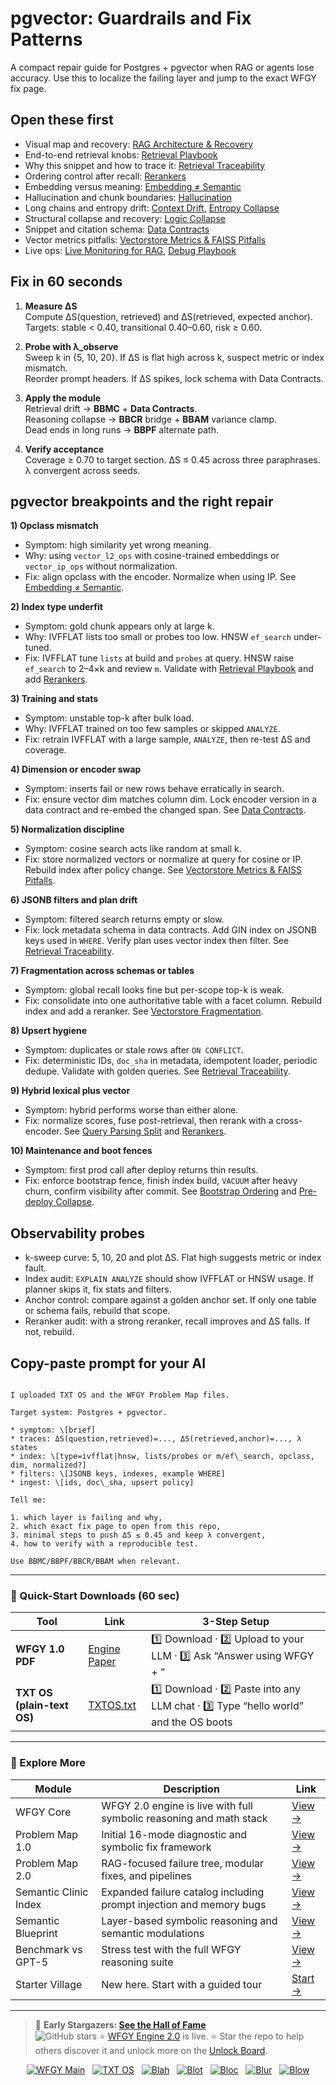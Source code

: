 # pgvector: Guardrails and Fix Patterns

A compact repair guide for Postgres + pgvector when RAG or agents lose accuracy. Use this to localize the failing layer and jump to the exact WFGY fix page.

## Open these first
- Visual map and recovery: [RAG Architecture & Recovery](https://github.com/onestardao/WFGY/blob/main/ProblemMap/rag-architecture-and-recovery.md)
- End-to-end retrieval knobs: [Retrieval Playbook](https://github.com/onestardao/WFGY/blob/main/ProblemMap/retrieval-playbook.md)
- Why this snippet and how to trace it: [Retrieval Traceability](https://github.com/onestardao/WFGY/blob/main/ProblemMap/retrieval-traceability.md)
- Ordering control after recall: [Rerankers](https://github.com/onestardao/WFGY/blob/main/ProblemMap/rerankers.md)
- Embedding versus meaning: [Embedding ≠ Semantic](https://github.com/onestardao/WFGY/blob/main/ProblemMap/embedding-vs-semantic.md)
- Hallucination and chunk boundaries: [Hallucination](https://github.com/onestardao/WFGY/blob/main/ProblemMap/hallucination.md)
- Long chains and entropy drift: [Context Drift](https://github.com/onestardao/WFGY/blob/main/ProblemMap/context-drift.md), [Entropy Collapse](https://github.com/onestardao/WFGY/blob/main/ProblemMap/entropy-collapse.md)
- Structural collapse and recovery: [Logic Collapse](https://github.com/onestardao/WFGY/blob/main/ProblemMap/logic-collapse.md)
- Snippet and citation schema: [Data Contracts](https://github.com/onestardao/WFGY/blob/main/ProblemMap/data-contracts.md)
- Vector metrics pitfalls: [Vectorstore Metrics & FAISS Pitfalls](https://github.com/onestardao/WFGY/blob/main/ProblemMap/vectorstore-metrics-and-faiss-pitfalls.md)
- Live ops: [Live Monitoring for RAG](https://github.com/onestardao/WFGY/blob/main/ProblemMap/ops/live_monitoring_rag.md), [Debug Playbook](https://github.com/onestardao/WFGY/blob/main/ProblemMap/ops/debug_playbook.md)

## Fix in 60 seconds
1) **Measure ΔS**  
   Compute ΔS(question, retrieved) and ΔS(retrieved, expected anchor).  
   Targets: stable < 0.40, transitional 0.40–0.60, risk ≥ 0.60.

2) **Probe with λ_observe**  
   Sweep k in {5, 10, 20}. If ΔS is flat high across k, suspect metric or index mismatch.  
   Reorder prompt headers. If ΔS spikes, lock schema with Data Contracts.

3) **Apply the module**  
   Retrieval drift → **BBMC** + **Data Contracts**.  
   Reasoning collapse → **BBCR** bridge + **BBAM** variance clamp.  
   Dead ends in long runs → **BBPF** alternate path.

4) **Verify acceptance**  
   Coverage ≥ 0.70 to target section. ΔS ≤ 0.45 across three paraphrases. λ convergent across seeds.

## pgvector breakpoints and the right repair

**1) Opclass mismatch**  
- Symptom: high similarity yet wrong meaning.  
- Why: using `vector_l2_ops` with cosine-trained embeddings or `vector_ip_ops` without normalization.  
- Fix: align opclass with the encoder. Normalize when using IP. See [Embedding ≠ Semantic](https://github.com/onestardao/WFGY/blob/main/ProblemMap/embedding-vs-semantic.md).

**2) Index type underfit**  
- Symptom: gold chunk appears only at large k.  
- Why: IVFFLAT lists too small or probes too low. HNSW `ef_search` under-tuned.  
- Fix: IVFFLAT tune `lists` at build and `probes` at query. HNSW raise `ef_search` to 2–4×k and review `m`. Validate with [Retrieval Playbook](https://github.com/onestardao/WFGY/blob/main/ProblemMap/retrieval-playbook.md) and add [Rerankers](https://github.com/onestardao/WFGY/blob/main/ProblemMap/rerankers.md).

**3) Training and stats**  
- Symptom: unstable top-k after bulk load.  
- Why: IVFFLAT trained on too few samples or skipped `ANALYZE`.  
- Fix: retrain IVFFLAT with a large sample, `ANALYZE`, then re-test ΔS and coverage.

**4) Dimension or encoder swap**  
- Symptom: inserts fail or new rows behave erratically in search.  
- Fix: ensure vector dim matches column dim. Lock encoder version in a data contract and re-embed the changed span. See [Data Contracts](https://github.com/onestardao/WFGY/blob/main/ProblemMap/data-contracts.md).

**5) Normalization discipline**  
- Symptom: cosine search acts like random at small k.  
- Fix: store normalized vectors or normalize at query for cosine or IP. Rebuild index after policy change. See [Vectorstore Metrics & FAISS Pitfalls](https://github.com/onestardao/WFGY/blob/main/ProblemMap/vectorstore-metrics-and-faiss-pitfalls.md).

**6) JSONB filters and plan drift**  
- Symptom: filtered search returns empty or slow.  
- Fix: lock metadata schema in data contracts. Add GIN index on JSONB keys used in `WHERE`. Verify plan uses vector index then filter. See [Retrieval Traceability](https://github.com/onestardao/WFGY/blob/main/ProblemMap/retrieval-traceability.md).

**7) Fragmentation across schemas or tables**  
- Symptom: global recall looks fine but per-scope top-k is weak.  
- Fix: consolidate into one authoritative table with a facet column. Rebuild index and add a reranker. See [Vectorstore Fragmentation](https://github.com/onestardao/WFGY/blob/main/ProblemMap/patterns/pattern_vectorstore_fragmentation.md).

**8) Upsert hygiene**  
- Symptom: duplicates or stale rows after `ON CONFLICT`.  
- Fix: deterministic IDs, `doc_sha` in metadata, idempotent loader, periodic dedupe. Validate with golden queries. See [Retrieval Traceability](https://github.com/onestardao/WFGY/blob/main/ProblemMap/retrieval-traceability.md).

**9) Hybrid lexical plus vector**  
- Symptom: hybrid performs worse than either alone.  
- Fix: normalize scores, fuse post-retrieval, then rerank with a cross-encoder. See [Query Parsing Split](https://github.com/onestardao/WFGY/blob/main/ProblemMap/patterns/pattern_query_parsing_split.md) and [Rerankers](https://github.com/onestardao/WFGY/blob/main/ProblemMap/rerankers.md).

**10) Maintenance and boot fences**  
- Symptom: first prod call after deploy returns thin results.  
- Fix: enforce bootstrap fence, finish index build, `VACUUM` after heavy churn, confirm visibility after commit. See [Bootstrap Ordering](https://github.com/onestardao/WFGY/blob/main/ProblemMap/bootstrap-ordering.md) and [Pre-deploy Collapse](https://github.com/onestardao/WFGY/blob/main/ProblemMap/predeploy-collapse.md).

## Observability probes
- k-sweep curve: 5, 10, 20 and plot ΔS. Flat high suggests metric or index fault.  
- Index audit: `EXPLAIN ANALYZE` should show IVFFLAT or HNSW usage. If planner skips it, fix stats and filters.  
- Anchor control: compare against a golden anchor set. If only one table or schema fails, rebuild that scope.  
- Reranker audit: with a strong reranker, recall improves and ΔS falls. If not, rebuild.

## Copy-paste prompt for your AI
```

I uploaded TXT OS and the WFGY Problem Map files.

Target system: Postgres + pgvector.

* symptom: \[brief]
* traces: ΔS(question,retrieved)=..., ΔS(retrieved,anchor)=..., λ states
* index: \[type=ivfflat|hnsw, lists/probes or m/ef\_search, opclass, dim, normalized?]
* filters: \[JSONB keys, indexes, example WHERE]
* ingest: \[ids, doc\_sha, upsert policy]

Tell me:

1. which layer is failing and why,
2. which exact fix page to open from this repo,
3. minimal steps to push ΔS ≤ 0.45 and keep λ convergent,
4. how to verify with a reproducible test.

Use BBMC/BBPF/BBCR/BBAM when relevant.

```

---

### 🔗 Quick-Start Downloads (60 sec)

| Tool | Link | 3-Step Setup |
|------|------|--------------|
| **WFGY 1.0 PDF** | [Engine Paper](https://github.com/onestardao/WFGY/blob/main/I_am_not_lizardman/WFGY_All_Principles_Return_to_One_v1.0_PSBigBig_Public.pdf) | 1️⃣ Download · 2️⃣ Upload to your LLM · 3️⃣ Ask “Answer using WFGY + <your question>” |
| **TXT OS (plain-text OS)** | [TXTOS.txt](https://github.com/onestardao/WFGY/blob/main/OS/TXTOS.txt) | 1️⃣ Download · 2️⃣ Paste into any LLM chat · 3️⃣ Type “hello world” and the OS boots |

---

### 🧭 Explore More

| Module                | Description                                              | Link     |
|-----------------------|----------------------------------------------------------|----------|
| WFGY Core             | WFGY 2.0 engine is live with full symbolic reasoning and math stack | [View →](https://github.com/onestardao/WFGY/tree/main/core/README.md) |
| Problem Map 1.0       | Initial 16-mode diagnostic and symbolic fix framework    | [View →](https://github.com/onestardao/WFGY/tree/main/ProblemMap/README.md) |
| Problem Map 2.0       | RAG-focused failure tree, modular fixes, and pipelines   | [View →](https://github.com/onestardao/WFGY/blob/main/ProblemMap/rag-architecture-and-recovery.md) |
| Semantic Clinic Index | Expanded failure catalog including prompt injection and memory bugs | [View →](https://github.com/onestardao/WFGY/blob/main/ProblemMap/SemanticClinicIndex.md) |
| Semantic Blueprint    | Layer-based symbolic reasoning and semantic modulations  | [View →](https://github.com/onestardao/WFGY/tree/main/SemanticBlueprint/README.md) |
| Benchmark vs GPT-5    | Stress test with the full WFGY reasoning suite          | [View →](https://github.com/onestardao/WFGY/tree/main/benchmarks/benchmark-vs-gpt5/README.md) |
| Starter Village       | New here. Start with a guided tour                      | [Start →](https://github.com/onestardao/WFGY/blob/main/StarterVillage/README.md) |

---

> 👑 **Early Stargazers: [See the Hall of Fame](https://github.com/onestardao/WFGY/tree/main/stargazers)**  
> <img src="https://img.shields.io/github/stars/onestardao/WFGY?style=social" alt="GitHub stars"> ⭐ [WFGY Engine 2.0](https://github.com/onestardao/WFGY/blob/main/core/README.md) is live. ⭐ Star the repo to help others discover it and unlock more on the [Unlock Board](https://github.com/onestardao/WFGY/blob/main/STAR_UNLOCKS.md).

<div align="center">

[![WFGY Main](https://img.shields.io/badge/WFGY-Main-red?style=flat-square)](https://github.com/onestardao/WFGY)
&nbsp;
[![TXT OS](https://img.shields.io/badge/TXT%20OS-Reasoning%20OS-orange?style=flat-square)](https://github.com/onestardao/WFGY/tree/main/OS)
&nbsp;
[![Blah](https://img.shields.io/badge/Blah-Semantic%20Embed-yellow?style=flat-square)](https://github.com/onestardao/WFGY/tree/main/OS/BlahBlahBlah)
&nbsp;
[![Blot](https://img.shields.io/badge/Blot-Persona%20Core-green?style=flat-square)](https://github.com/onestardao/WFGY/tree/main/OS/BlotBlotBlot)
&nbsp;
[![Bloc](https://img.shields.io/badge/Bloc-Reasoning%20Compiler-blue?style=flat-square)](https://github.com/onestardao/WFGY/tree/main/OS/BlocBlocBloc)
&nbsp;
[![Blur](https://img.shields.io/badge/Blur-Text2Image%20Engine-navy?style=flat-square)](https://github.com/onestardao/WFGY/tree/main/OS/BlurBlurBlur)
&nbsp;
[![Blow](https://img.shields.io/badge/Blow-Game%20Logic-purple?style=flat-square)](https://github.com/onestardao/WFGY/tree/main/OS/BlowBlowBlow)

</div>

